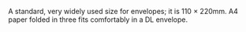A standard, very widely used size for envelopes; it is 110 × 220mm. A4
paper folded in three fits comfortably in a DL envelope.
